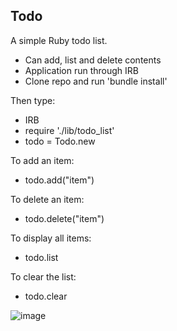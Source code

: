 ## Todo

A simple Ruby todo list.

- Can add, list and delete contents
- Application run through IRB
- Clone repo and run 'bundle install'

Then type:
- IRB
- require './lib/todo_list'
- todo = Todo.new

To add an item:

- todo.add("item")

To delete an item:

- todo.delete("item")

To display all items:

- todo.list

To clear the list:

- todo.clear

![image](https://user-images.githubusercontent.com/44870179/60088670-f1aa2a80-9736-11e9-8d19-f8fb1e44375c.png)
